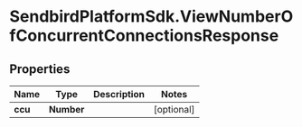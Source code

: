 # SendbirdPlatformSdk.ViewNumberOfConcurrentConnectionsResponse

## Properties

Name | Type | Description | Notes
------------ | ------------- | ------------- | -------------
**ccu** | **Number** |  | [optional] 


